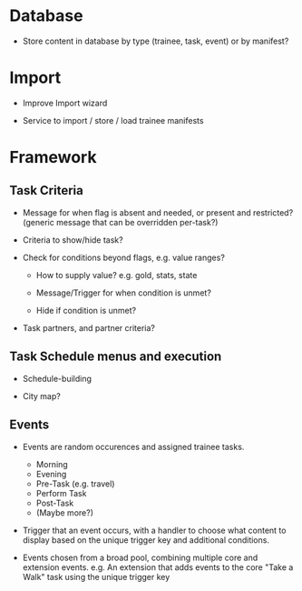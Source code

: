 # Database

* Store content in database by type (trainee, task, event) or by manifest?

# Import

* Improve Import wizard

* Service to import / store / load trainee manifests

# Framework

## Task Criteria

* Message for when flag is absent and needed, or present and restricted? (generic message that can be overridden per-task?)

* Criteria to show/hide task?

* Check for conditions beyond flags, e.g. value ranges?

    * How to supply value?  e.g. gold, stats, state

    * Message/Trigger for when condition is unmet?

    * Hide if condition is unmet?

* Task partners, and partner criteria?

## Task Schedule menus and execution

* Schedule-building

* City map?

## Events

* Events are random occurences and assigned trainee tasks.

    * Morning
    * Evening
    * Pre-Task (e.g. travel)
    * Perform Task
    * Post-Task
    * (Maybe more?)

* Trigger that an event occurs, with a handler to choose what content to display based on the unique trigger key and additional conditions.

* Events chosen from a broad pool, combining multiple core and extension events.  e.g. An extension that adds events to the core "Take a Walk" task using the unique trigger key
